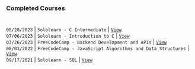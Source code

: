 ### Completed Courses
#

`08/28/2023` | `Sololearn - C Intermediate` | [`View`](https://www.sololearn.com/en/certificates/CC-V81MRQU9) <br />
`07/06/2023` | `Sololearn - Introduction to C` | [`View`](https://www.sololearn.com/certificates/CC-6AGYI9YG) <br />
`03/26/2023` | `FreeCodeCamp - Backend Development and APIs` | [`View`](https://www.freecodecamp.org/certification/kentlouisetonino/back-end-development-and-apis) <br />
`08/03/2022` | `FreeCodeCamp - JavaScript Algorithms and Data Structures` | [`View`](https://www.freecodecamp.org/certification/kentlouisetonino/javascript-algorithms-and-data-structures) <br />
`09/17/2021` | `Sololearn - SQL` | [`View`](https://www.sololearn.com/en/certificates/CT-OYPTHJVE) <br />
